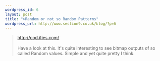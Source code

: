 ```yaml
--- 
wordpress_id: 6
layout: post
title: ">Random or not so Random Patterns"
wordpress_url: http://www.section9.co.uk/blog/?p=6
---
```

><a href="http://cod.ifies.com/">http://cod.ifies.com/</a><br /><br />Have a look at this. It's quite interesting to see bitmap outputs of so called Random values. Simple and yet quite pretty I think.
